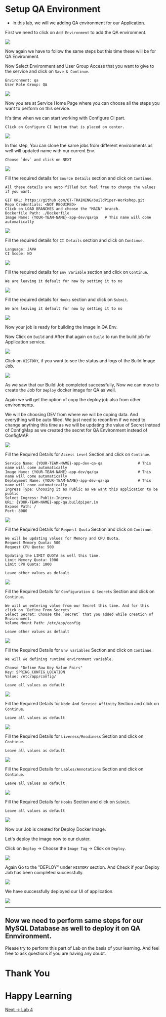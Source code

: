 # Setup QA Environment

- In this lab, we will we adding QA environment for our Application.

First we need to click on `Add Environment` to add the QA environment.

![](https://github.com/OT-TRAINING/buildPiper-Workshop/blob/images/images/53.png)

Now again we have to follow the same steps but this time these will be for QA Environment.

Now Select Environment and User Group Access that you want to give to the service and click on `Save & Continue`.

```
Environment: qa
User Role Group: QA
```

![](https://github.com/OT-TRAINING/buildPiper-Workshop/blob/images/images/54.png)

Now you are at Service Home Page where you can choose all the steps you want to perform on this service.

It's time when we can start working with Configure CI part.

```
Click on Configure CI button that is placed on center.
```

![](https://github.com/OT-TRAINING/buildPiper-Workshop/blob/images/images/55.png)

In this step, You can clone the same jobs from different environments as well will updated name with our current Env.

```
Choose `dev` and click on NEXT
```

![](https://github.com/OT-TRAINING/buildPiper-Workshop/blob/images/images/56.png)

Fill the required details for `Source Details` section and click on `Continue`.

```
All these details are auto filled but feel free to change the values if you want.

GIT URL: https://github.com/OT-TRAINING/buildPiper-Workshop.git
Repo Credentials: <NOT REQUIRED>
Click on LOAD BRANCHES and choose the "MAIN" branch.
Dockerfile Path: ./Dockerfile
Image Name: {YOUR-TEAM-NAME}-app-dev/qa/qa   # This name will come automatically 
```

![](https://github.com/OT-TRAINING/buildPiper-Workshop/blob/images/images/57.png)

Fill the required details for `CI Details` section and click on `Continue`.

```
Language: JAVA
CI Scope: NO
```

![](https://github.com/OT-TRAINING/buildPiper-Workshop/blob/images/images/58.png)

Fill the required details for `Env Variable` section and click on `Continue`.

```
We are leaving it default for now by setting it to no
```

![](https://github.com/OT-TRAINING/buildPiper-Workshop/blob/images/images/59.png)

Fill the required details for `Hooks` section and click on `Submit`.

```
We are leaving it default for now by setting it to no
```

![](https://github.com/OT-TRAINING/buildPiper-Workshop/blob/images/images/60.png)

Now your job is ready for building the Image in QA Env.

Now Click on `Build` and After that again on `Build` to run the build job for Application service.

![](https://github.com/OT-TRAINING/buildPiper-Workshop/blob/images/images/61.png)

Click on `HISTORY`, if you want to see the status and logs of the Build Image Job.

![](https://github.com/OT-TRAINING/buildPiper-Workshop/blob/images/images/62.png)

As we saw that our Build Job completed successfully, Now we can move to create the Job for `Deploy` docker image for QA as well.

Again we will get the option of copy the deploy job also from other environments.

We will be choosing DEV from where we will be coping data. And everything will be auto filled. We just need to reconfirm if we need to change anything this time as we will be updating the value of Secret instead of ConfigMap as we created the secret for QA Environment instead of ConfigMAP.

![](https://github.com/OT-TRAINING/buildPiper-Workshop/blob/images/images/63.png)

Fill the Required Details for `Access Level` Section and click on `Continue`.

```
Service Name: {YOUR-TEAM-NAME}-app-dev-qa-qa                # This name will come automatically 
Image Name: {YOUR-TEAM-NAME}-app-dev/qa/qa                  # This name will come automatically
Deployment Name: {YOUR-TEAM-NAME}-app-dev-qa-qa             # This name will come automatically
Ingress Type: Choosing it as Public as we want this application to be public
Select Ingress: Public-Ingress
URL: {YOUR-TEAM-NAME}-app-qa.buildpiper.in
Expose Path: /
Port: 8080
```

![](https://github.com/OT-TRAINING/buildPiper-Workshop/blob/images/images/64.png)

Fill the Required Details for `Request Quota` Section and click on `Continue`.

```
We will be updating values for Memory and CPU Quota.
Request Memory Quota: 500
Request CPU Quota: 500

Updating the LIMIT QUOTA as well this time.
Limit Memory Quota: 1000
Limit CPU Quota: 1000

Leave other values as default
````

![](https://github.com/OT-TRAINING/buildPiper-Workshop/blob/images/images/65.png)

Fill the Required Details for `Configuration & Secrets` Section and click on `Continue`.

```
We will we entering value from our Secret this time. And for this click on `Define From Secrets`
Select Secret: Choose the `secret` that you added while creation of Environment.
Volume Mount Path: /etc/app/config

Leave other values as default
```

![](https://github.com/OT-TRAINING/buildPiper-Workshop/blob/images/images/66.png)

Fill the Required Details for `Env variables` Section and click on `Continue`.

```
We will we defining runtime environment variable.

Choose "Define Raw Key Value Pairs" 
Key: SPRING_CONFIG_LOCATION
Value: /etc/app/config/

Leave all values as default
```

![](https://github.com/OT-TRAINING/buildPiper-Workshop/blob/images/images/67.png)

Fill the Required Details for `Node And Service Affinity` Section and click on `Continue`.

```
Leave all values as default
```

![](https://github.com/OT-TRAINING/buildPiper-Workshop/blob/images/images/68.png)

Fill the Required Details for `Liveness/Readiness` Section and click on `Continue`.

```
Leave all values as default
```

![](https://github.com/OT-TRAINING/buildPiper-Workshop/blob/images/images/69.png)

Fill the Required Details for `Lables/Annotations` Section and click on `Continue`.

```
Leave all values as default
```

![](https://github.com/OT-TRAINING/buildPiper-Workshop/blob/images/images/70.png)

Fill the Required Details for `Hooks` Section and click on `Submit`.

```
Leave all values as default
```

![](https://github.com/OT-TRAINING/buildPiper-Workshop/blob/images/images/71.png)

Now our Job is created for Deploy Docker Image.

Let's deploy the image now to our cluster.

Click on `Deploy` -> Choose the `Image Tag` -> Click on `Deploy`.

![](https://github.com/OT-TRAINING/buildPiper-Workshop/blob/images/images/72.png)

Again Go to the "DEPLOY" under `HISTORY` section. And Check if your Deploy Job has been completed successfully.

![](https://github.com/OT-TRAINING/buildPiper-Workshop/blob/images/images/73.png)

We have successfully deployed our UI of application.

![](https://github.com/OT-TRAINING/buildPiper-Workshop/blob/images/images/74.png)

***

## Now we need to perform same steps for our MySQL Database as well to deploy it on QA Ennvironment.

Please try to perform this part of Lab on the basis of your learning. And feel free to ask questions if you are having any doubt.

# Thank You

# Happy Learning

[Next -> Lab 4](https://github.com/OT-TRAINING/buildPiper-Workshop/wiki/LAB4:-CD-Pipelines)
